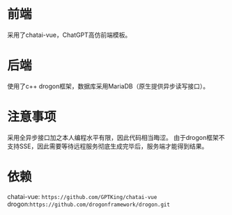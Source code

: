# 前端
采用了chatai-vue，ChatGPT高仿前端模板。
# 后端
使用了c++ drogon框架，数据库采用MariaDB（原生提供异步读写接口）。
# 注意事项
采用全异步接口加之本人编程水平有限，因此代码相当晦涩。
由于drogon框架不支持SSE，因此需要等待远程服务彻底生成完毕后，服务端才能得到结果。
# 依赖
chatai-vue: ``https://github.com/GPTKing/chatai-vue``
drogon:``https://github.com/drogonframework/drogon.git``
